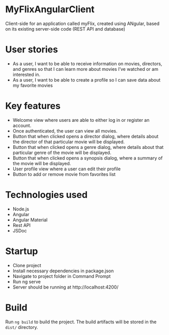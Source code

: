 # MyFlixAngularClient
Client-side for an application called myFlix, created using ANgular, based on
its existing server-side code (REST API and database)

# User stories
- As a user, I want to be able to receive information on movies, directors, and genres so that I
can learn more about movies I’ve watched or am interested in.
- As a user, I want to be able to create a profile so I can save data about my favorite movies

# Key features
- Welcome view where users are able to either log in or register an account.
- Once authenticated, the user can view all movies.
- Button that when clicked opens a director dialog, where details about the
director of that particular movie will be displayed.
- Button that when clicked opens a genre dialog, where details about that
particular genre of the movie will be displayed.
- Button that when clicked opens a synopsis dialog, where a summary of the movie will be displayed.
- User profile view where a user can edit their profile
- Button to add or remove movie from favorites list

# Technologies used
- Node.js
- Angular
- Angular Material
- Rest API
- JSDoc

# Startup
- Clone project
- Install necessary dependencies in package.json
- Navigate to project folder in Command Prompt
- Run ng serve
- Server should be running at http://localhost:4200/

# Build
Run `ng build` to build the project. The build artifacts will be stored in the `dist/` directory.

